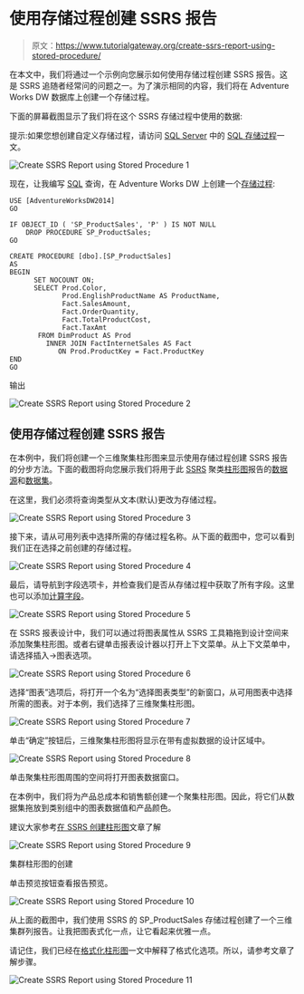 # 使用存储过程创建 SSRS 报告

> 原文：<https://www.tutorialgateway.org/create-ssrs-report-using-stored-procedure/>

在本文中，我们将通过一个示例向您展示如何使用存储过程创建 SSRS 报告。这是 SSRS 追随者经常问的问题之一。为了演示相同的内容，我们将在 Adventure Works DW 数据库上创建一个存储过程。

下面的屏幕截图显示了我们将在这个 SSRS 存储过程中使用的数据:

提示:如果您想创建自定义存储过程，请访问 [SQL Server](https://www.tutorialgateway.org/sql/) 中的 [SQL 存储过程](https://www.tutorialgateway.org/select-stored-procedure-in-sql-server/)一文。

![Create SSRS Report using Stored Procedure 1](img/cddb37c4de55474c4c64c6a6f26cbd1f.png)

现在，让我编写 [SQL](https://www.tutorialgateway.org/sql/) 查询，在 Adventure Works DW 上创建一个[存储过程](https://www.tutorialgateway.org/select-stored-procedure-in-sql-server/):

```
USE [AdventureWorksDW2014]
GO

IF OBJECT_ID ( 'SP_ProductSales', 'P' ) IS NOT NULL   
    DROP PROCEDURE SP_ProductSales;  
GO

CREATE PROCEDURE [dbo].[SP_ProductSales]
AS
BEGIN
      SET NOCOUNT ON;
	  SELECT Prod.Color, 
             Prod.EnglishProductName AS ProductName, 
             Fact.SalesAmount,
	         Fact.OrderQuantity, 
             Fact.TotalProductCost, 
             Fact.TaxAmt
       FROM DimProduct AS Prod 
         INNER JOIN FactInternetSales AS Fact 
            ON Prod.ProductKey = Fact.ProductKey 
END
GO
```

输出

![Create SSRS Report using Stored Procedure 2](img/0f564661c5750ba7d548e41a0541e90a.png)

## 使用存储过程创建 SSRS 报告

在本例中，我们将创建一个三维聚集柱形图来显示使用存储过程创建 SSRS 报告的分步方法。下面的截图将向您展示我们将用于此 [SSRS](https://www.tutorialgateway.org/ssrs/) 聚类[柱形图](https://www.tutorialgateway.org/column-chart-in-ssrs/)报告的[数据源](https://www.tutorialgateway.org/ssrs-shared-data-source/)和[数据集](https://www.tutorialgateway.org/shared-dataset-in-ssrs/)。

在这里，我们必须将查询类型从文本(默认)更改为存储过程。

![Create SSRS Report using Stored Procedure 3](img/b98bb1ba255bfa44053a2f06fd1f1ba7.png)

接下来，请从可用列表中选择所需的存储过程名称。从下面的截图中，您可以看到我们正在选择之前创建的存储过程。

![Create SSRS Report using Stored Procedure 4](img/e18eeb280c3ce3cd165e8a664c0f4908.png)

最后，请导航到字段选项卡，并检查我们是否从存储过程中获取了所有字段。这里也可以添加[计算字段](https://www.tutorialgateway.org/calculated-fields-in-ssrs/)。

![Create SSRS Report using Stored Procedure 5](img/5d6c640a9f011360a33b15f98cddb226.png)

在 SSRS 报表设计中，我们可以通过将图表属性从 SSRS 工具箱拖到设计空间来添加聚集柱形图。或者右键单击报表设计器以打开上下文菜单。从上下文菜单中，请选择插入->图表选项。

![Create SSRS Report using Stored Procedure 6](img/91a25af27d548db393523fce93c03b87.png)

选择“图表”选项后，将打开一个名为“选择图表类型”的新窗口，从可用图表中选择所需的图表。对于本例，我们选择了三维聚集柱形图。

![Create SSRS Report using Stored Procedure 7](img/71e540f7ac5dd42b7946cf43912abcbc.png)

单击“确定”按钮后，三维聚集柱形图将显示在带有虚拟数据的设计区域中。

![Create SSRS Report using Stored Procedure 8](img/208d8914c8c5938bca053f710dc39e7b.png)

单击聚集柱形图周围的空间将打开图表数据窗口。

在本例中，我们将为产品总成本和销售额创建一个聚集柱形图。因此，将它们从数据集拖放到类别组中的图表数据值和产品颜色。

建议大家参考[在 SSRS 创建柱形图](https://www.tutorialgateway.org/column-chart-in-ssrs/)文章了解

![Create SSRS Report using Stored Procedure 9](img/48358948d0f783803602bae21322d57f.png)

集群柱形图的创建

单击预览按钮查看报告预览。

![Create SSRS Report using Stored Procedure 10](img/fbe2987f8bead8134fa75dae5b0a3ff2.png)

从上面的截图中，我们使用 SSRS 的 SP_ProductSales 存储过程创建了一个三维集群列报告。让我把图表式化一点，让它看起来优雅一点。

请记住，我们已经在[格式化柱形图](https://www.tutorialgateway.org/formatting-column-chart-in-ssrs/)一文中解释了格式化选项。所以，请参考文章了解步骤。

![Create SSRS Report using Stored Procedure 11](img/969a576035b9a79399f8ec4d84bac96b.png)
